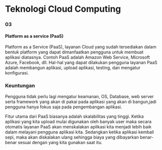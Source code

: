 # Teknologi Cloud Computing 
### 03

#### Platform as a service (PaaS)
Platform as a Service (PaaS), layanan Cloud yang sudah tersediakan dalam bentuk platform yang dapat dimanfaatkan pengguna untuk membuat aplikasi diatasnya. Contoh PaaS adalah Amazon Web Service, Microsoft Azure, Facebook, dll. Hal-hal yang dapat dilakukan pengguna layanan PaaS adalah membangun aplikasi, upload aplikasi, testing, dan mengatur konfigurasi.

### Keuntungan

Pengguna tidak perlu lagi mengatur keamanan, OS, Database, web server serta framework yang akan di pakai pada aplikasi yang akan di bangun,jadi pengguna hanya fokus saja pada pengembangan aplikasi.

Fitur utama dari PaaS biasanya adalah skalabilitas yang tinggi. Ketika aplikasi yang kita upload mulai digunakan oleh banyak user maka secara otomatis layanan PaaS akan menskalakan aplikasi kita menjadi lebih baik dalam melayani pengguna aplikasi kita. Sedangkan ketika aplikasi kembali sepi, maka akan diskalakan ulang sehingga biaya yang dibayarkan benar-benar sesuai dengan yang kita gunakan saat itu.


